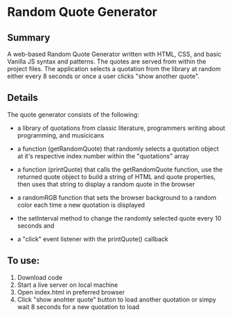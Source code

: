 # Random Quote Generator

## Summary

A web-based Random Quote Generator written with HTML, CSS, and basic Vanilla JS syntax and patterns.
The quotes are served from within the project files. The application selects a quotation from the library at random either every 8 seconds or once a user clicks "show another quote".

## Details

The quote generator consists of the following:

- a library of quotations from classic literature, programmers writing about programming, and musicicans

- a function (getRandomQuote) that randomly selects a quotation object at it's respective index number within the "quotations" array

- a function (printQuote) that calls the getRandomQuote function, use the returned quote object to build a string of HTML and quote properties, then uses that string to display a random quote in the browser

- a randomRGB function that sets the browser background to a random color each time a new quotation is displayed

- the setInterval method to change the randomly selected quote every 10 seconds and

- a "click" event listener with the printQuote() callback

## To use:

1. Download code
2. Start a live server on local machine
3. Open index.html in preferred browser
4. Click "show anohter quote" button to load another quotation or simpy wait 8 seconds for a new quotation to load
